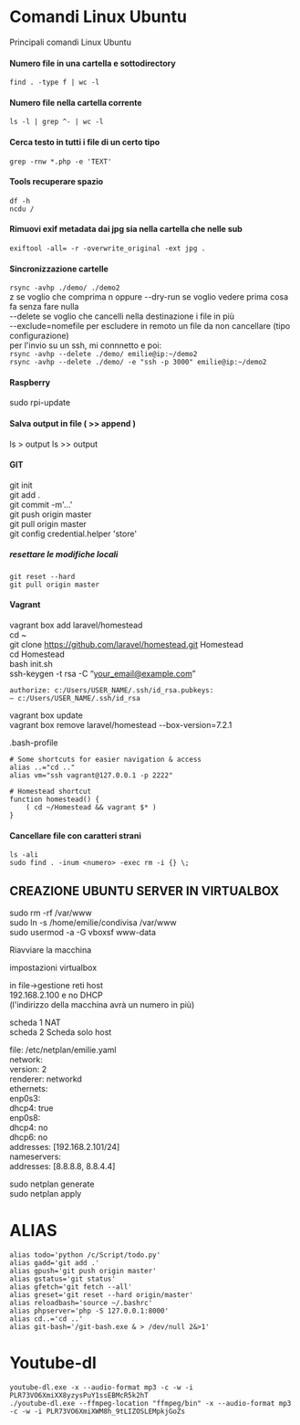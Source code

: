 # Comandi Linux Ubuntu
Principali comandi Linux Ubuntu

#### Numero file in una cartella e sottodirectory
``find . -type f | wc -l``

#### Numero file nella cartella corrente
``ls -l | grep ^- | wc -l``

#### Cerca testo in tutti i file di un certo tipo
``grep -rnw *.php -e 'TEXT'``

#### Tools recuperare spazio
``df -h``  
``ncdu /``  

#### Rimuovi exif metadata dai jpg sia nella cartella che nelle sub
``exiftool -all= -r -overwrite_original -ext jpg .``  

#### Sincronizzazione cartelle
``rsync -avhp ./demo/ ./demo2``  
z se voglio che comprima 
n oppure --dry-run se voglio vedere prima cosa fa senza fare nulla  
--delete se voglio che cancelli nella destinazione i file in più  
--exclude=nomefile per escludere in remoto un file da non cancellare (tipo configurazione)  
per l'invio su un ssh, mi connnetto e poi:  
``rsync -avhp --delete ./demo/ emilie@ip:~/demo2``  
``rsync -avhp --delete ./demo/ -e "ssh -p 3000" emilie@ip:~/demo2``   
  
#### Raspberry
sudo rpi-update
  
#### Salva output in file ( >> append )
ls > output
ls >> output

#### GIT
git init  
git add .  
git commit -m'...'  
git push origin master  
git pull origin master  
git config credential.helper 'store'  

##### resettare le modifiche locali
```
git reset --hard
git pull origin master
```

#### Vagrant
vagrant box add laravel/homestead  
cd ~  
git clone https://github.com/laravel/homestead.git Homestead  
cd Homestead  
bash init.sh  
ssh-keygen -t rsa -C “your_email@example.com”  
```
authorize: c:/Users/USER_NAME/.ssh/id_rsa.pubkeys:  
— c:/Users/USER_NAME/.ssh/id_rsa  
```
vagrant box update  
vagrant box remove laravel/homestead --box-version=7.2.1   
  
.bash-profile
```  
# Some shortcuts for easier navigation & access  
alias ..="cd .."  
alias vm="ssh vagrant@127.0.0.1 -p 2222"  
  
# Homestead shortcut  
function homestead() {  
    ( cd ~/Homestead && vagrant $* )  
}    
```  
#### Cancellare file con caratteri strani
`ls -ali`  
`sudo find . -inum <numero> -exec rm -i {} \;`  


## CREAZIONE UBUNTU SERVER IN VIRTUALBOX
sudo rm -rf /var/www  
sudo ln -s /home/emilie/condivisa /var/www  
sudo usermod -a -G vboxsf www-data  
  
Riavviare la macchina  
  
impostazioni virtualbox  
  
in file->gestione reti host  
192.168.2.100 e no DHCP  
(l'indirizzo della macchina avrà un numero in più)  

scheda 1 NAT  
scheda 2 Scheda solo host   
  
file: /etc/netplan/emilie.yaml  
network:  
    version: 2  
    renderer: networkd  
    ethernets:  
        enp0s3:  
            dhcp4: true  
        enp0s8:  
            dhcp4: no  
            dhcp6: no  
            addresses: [192.168.2.101/24]  
            nameservers:   
                 addresses: [8.8.8.8, 8.8.4.4]  
                 
  
sudo netplan generate  
sudo netplan apply  

# ALIAS
```  
alias todo='python /c/Script/todo.py'
alias gadd='git add .'
alias gpush='git push origin master'
alias gstatus='git status'
alias gfetch='git fetch --all'
alias greset='git reset --hard origin/master'
alias reloadbash='source ~/.bashrc'
alias phpserver='php -S 127.0.0.1:8000'
alias cd..='cd ..'
alias git-bash='/git-bash.exe & > /dev/null 2&>1'
```  

# Youtube-dl
```  
youtube-dl.exe -x --audio-format mp3 -c -w -i PLR73VO6XmiXX8yzysPuY1ssEBMcR5k2hT
./youtube-dl.exe --ffmpeg-location "ffmpeg/bin" -x --audio-format mp3 -c -w -i PLR73VO6XmiXWM8h_9tLIZOSLEMpkjGoZs
```  
